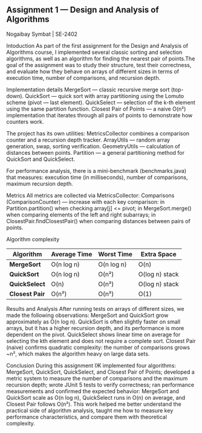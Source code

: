 Assignment 1 — Design and Analysis of Algorithms
------------------------------------------------
Nogaibay Symbat | SE-2402


Intoduction
As part of the first assignment for the Design and Analysis of Algorithms course, I implemented several classic sorting and selection algorithms, as well as an algorithm for finding the nearest pair of points.The goal of the assignment was to study their structure, test their correctness, and evaluate how they behave on arrays of different sizes in terms of execution time, number of comparisons, and recursion depth.



Implementation details
MergeSort — classic recursive merge sort (top-down).
QuickSort — quick sort with array partitioning using the Lomuto scheme (pivot — last element).
QuickSelect — selection of the k-th element using the same partition function.
Closest Pair of Points — a naive O(n²) implementation that iterates through all pairs of points to demonstrate how counters work.

The project has its own utilities:
MetricsCollector combines a comparison counter and a recursion depth tracker.
ArrayUtils — random array generation, swap, sorting verification.
GeometryUtils — calculation of distances between points.
Partition — a general partitioning method for QuickSort and QuickSelect.

For performance analysis, there is a mini-benchmark (benchmarks.java) that measures:
execution time (in milliseconds),
number of comparisons,
maximum recursion depth.



Metrics
All metrics are collected via MetricsCollector:
Comparisons (ComparisonCounter) — increase with each key comparison:
in Partition.partition() when checking array[j] <= pivot;
in MergeSort.merge() when comparing elements of the left and right subarrays;
in ClosestPair.findClosestPair() when comparing distances between pairs of points.



Algorithm complexity

| Algorithm        | Average Time | Worst Time | Extra Space    |
| ---------------- | ------------ | ---------- | -------------- |
| **MergeSort**    | O(n log n)   | O(n log n) | O(n)           |
| **QuickSort**    | O(n log n)   | O(n²)      | O(log n) stack |
| **QuickSelect**  | O(n)         | O(n²)      | O(log n) stack |
| **Closest Pair** | O(n²)        | O(n²)      | O(1)           |



Results and Analysis
After running tests on arrays of different sizes, we made the following observations:
MergeSort and QuickSort grow approximately as O(n log n).
QuickSort is often slightly faster on small arrays, but it has a higher recursion depth, and its performance is more dependent on the pivot.
QuickSelect shows linear time on average for selecting the kth element and does not require a complete sort.
Closest Pair (naive) confirms quadratic complexity: the number of comparisons grows ~n², which makes the algorithm heavy on large data sets.

Conclusion
During this assignment IЖ implemented four algorithms: MergeSort, QuickSort, QuickSelect, and Closest Pair of Points; developed a metric system to measure the number of comparisons and the maximum recursion depth; wrote JUnit 5 tests to verify correctness; ran performance measurements and confirmed the expected behavior: MergeSort and QuickSort scale as O(n log n), QuickSelect runs in O(n) on average, and Closest Pair follows O(n²). This work helped me better understand the practical side of algorithm analysis, taught me how to measure key performance characteristics, and compare them with theoretical complexity.

